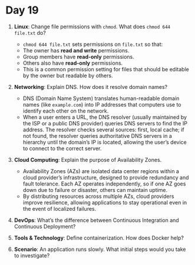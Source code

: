 # Day 19

1. **Linux**: Change file permissions with `chmod`. What does `chmod 644 file.txt` do?
   - `chmod 644 file.txt` sets permissions on `file.txt` so that:
    - The owner has **read and write** permissions.
    - Group members have **read-only** permissions.
    - Others also have **read-only** permissions.
   - This is a common permission setting for files that should be editable by the owner but readable by others.


2. **Networking**: Explain DNS. How does it resolve domain names?
   - DNS (Domain Name System) translates human-readable domain names (like `example.com`) into IP addresses that computers use to identify each other on the network.
   - When a user enters a URL, the DNS resolver (usually maintained by the ISP or a public DNS provider) queries DNS servers to find the IP address. The resolver checks several sources: first, local cache; if not found, the resolver queries authoritative DNS servers in a hierarchy until the domain’s IP is located, allowing the user’s device to connect to the correct server.


3. **Cloud Computing**: Explain the purpose of Availability Zones.
   - Availability Zones (AZs) are isolated data center regions within a cloud provider’s infrastructure, designed to provide redundancy and fault tolerance. Each AZ operates independently, so if one AZ goes down due to failure or disaster, others can maintain uptime. 
   - By distributing resources across multiple AZs, cloud providers improve resilience, allowing applications to stay operational even in the event of localized failures.


4. **DevOps**: What’s the difference between Continuous Integration and Continuous Deployment?
5. **Tools & Technology**: Define containerization. How does Docker help?
6. **Scenario**: An application runs slowly. What initial steps would you take to investigate?


